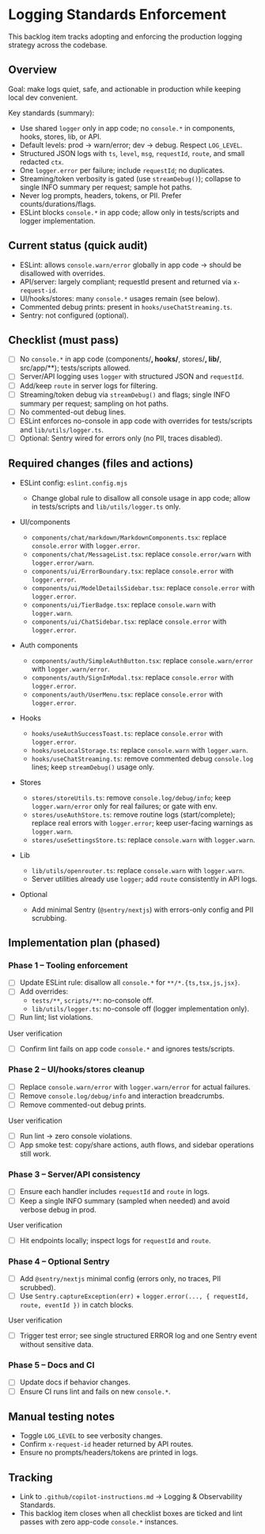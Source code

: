 # Logging Standards Enforcement

This backlog item tracks adopting and enforcing the production logging strategy across the codebase.

## Overview

Goal: make logs quiet, safe, and actionable in production while keeping local dev convenient.

Key standards (summary):

- Use shared `logger` only in app code; no `console.*` in components, hooks, stores, lib, or API.
- Default levels: prod → warn/error; dev → debug. Respect `LOG_LEVEL`.
- Structured JSON logs with `ts`, `level`, `msg`, `requestId`, `route`, and small redacted `ctx`.
- One `logger.error` per failure; include `requestId`; no duplicates.
- Streaming/token verbosity is gated (use `streamDebug()`); collapse to single INFO summary per request; sample hot paths.
- Never log prompts, headers, tokens, or PII. Prefer counts/durations/flags.
- ESLint blocks `console.*` in app code; allow only in tests/scripts and logger implementation.

## Current status (quick audit)

- ESLint: allows `console.warn/error` globally in app code → should be disallowed with overrides.
- API/server: largely compliant; requestId present and returned via `x-request-id`.
- UI/hooks/stores: many `console.*` usages remain (see below).
- Commented debug prints: present in `hooks/useChatStreaming.ts`.
- Sentry: not configured (optional).

## Checklist (must pass)

- [ ] No `console.*` in app code (components/**, hooks/**, stores/**, lib/**, src/app/\*\*); tests/scripts allowed.
- [ ] Server/API logging uses `logger` with structured JSON and `requestId`.
- [ ] Add/keep `route` in server logs for filtering.
- [ ] Streaming/token debug via `streamDebug()` and flags; single INFO summary per request; sampling on hot paths.
- [ ] No commented-out debug lines.
- [ ] ESLint enforces no-console in app code with overrides for tests/scripts and `lib/utils/logger.ts`.
- [ ] Optional: Sentry wired for errors only (no PII, traces disabled).

## Required changes (files and actions)

- ESLint config: `eslint.config.mjs`

  - Change global rule to disallow all console usage in app code; allow in tests/scripts and `lib/utils/logger.ts` only.

- UI/components

  - `components/chat/markdown/MarkdownComponents.tsx`: replace `console.error` with `logger.error`.
  - `components/chat/MessageList.tsx`: replace `console.error/warn` with `logger.error/warn`.
  - `components/ui/ErrorBoundary.tsx`: replace `console.error` with `logger.error`.
  - `components/ui/ModelDetailsSidebar.tsx`: replace `console.error` with `logger.error`.
  - `components/ui/TierBadge.tsx`: replace `console.warn` with `logger.warn`.
  - `components/ui/ChatSidebar.tsx`: replace `console.error` with `logger.error`.

- Auth components

  - `components/auth/SimpleAuthButton.tsx`: replace `console.warn/error` with `logger.warn/error`.
  - `components/auth/SignInModal.tsx`: replace `console.error` with `logger.error`.
  - `components/auth/UserMenu.tsx`: replace `console.error` with `logger.error`.

- Hooks

  - `hooks/useAuthSuccessToast.ts`: replace `console.error` with `logger.error`.
  - `hooks/useLocalStorage.ts`: replace `console.warn` with `logger.warn`.
  - `hooks/useChatStreaming.ts`: remove commented debug `console.log` lines; keep `streamDebug()` usage only.

- Stores

  - `stores/storeUtils.ts`: remove `console.log/debug/info`; keep `logger.warn/error` only for real failures; or gate with env.
  - `stores/useAuthStore.ts`: remove routine logs (start/complete); replace real errors with `logger.error`; keep user-facing warnings as `logger.warn`.
  - `stores/useSettingsStore.ts`: replace `console.warn` with `logger.warn`.

- Lib

  - `lib/utils/openrouter.ts`: replace `console.warn` with `logger.warn`.
  - Server utilities already use `logger`; add `route` consistently in API logs.

- Optional
  - Add minimal Sentry (`@sentry/nextjs`) with errors-only config and PII scrubbing.

## Implementation plan (phased)

### Phase 1 – Tooling enforcement

- [ ] Update ESLint rule: disallow all `console.*` for `**/*.{ts,tsx,js,jsx}`.
- [ ] Add overrides:
  - `tests/**`, `scripts/**`: no-console off.
  - `lib/utils/logger.ts`: no-console off (logger implementation only).
- [ ] Run lint; list violations.

User verification

- [ ] Confirm lint fails on app code `console.*` and ignores tests/scripts.

### Phase 2 – UI/hooks/stores cleanup

- [ ] Replace `console.warn/error` with `logger.warn/error` for actual failures.
- [ ] Remove `console.log/debug/info` and interaction breadcrumbs.
- [ ] Remove commented-out debug prints.

User verification

- [ ] Run lint → zero console violations.
- [ ] App smoke test: copy/share actions, auth flows, and sidebar operations still work.

### Phase 3 – Server/API consistency

- [ ] Ensure each handler includes `requestId` and `route` in logs.
- [ ] Keep a single INFO summary (sampled when needed) and avoid verbose debug in prod.

User verification

- [ ] Hit endpoints locally; inspect logs for `requestId` and `route`.

### Phase 4 – Optional Sentry

- [ ] Add `@sentry/nextjs` minimal config (errors only, no traces, PII scrubbed).
- [ ] Use `Sentry.captureException(err)` + `logger.error(..., { requestId, route, eventId })` in catch blocks.

User verification

- [ ] Trigger test error; see single structured ERROR log and one Sentry event without sensitive data.

### Phase 5 – Docs and CI

- [ ] Update docs if behavior changes.
- [ ] Ensure CI runs lint and fails on new `console.*`.

## Manual testing notes

- Toggle `LOG_LEVEL` to see verbosity changes.
- Confirm `x-request-id` header returned by API routes.
- Ensure no prompts/headers/tokens are printed in logs.

## Tracking

- Link to `.github/copilot-instructions.md` → Logging & Observability Standards.
- This backlog item closes when all checklist boxes are ticked and lint passes with zero app-code `console.*` instances.
